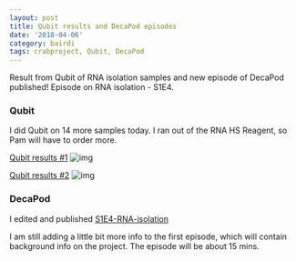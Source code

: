 ```yaml
---
layout: post
title: Qubit results and DecaPod episodes
date: '2018-04-06'
category: bairdi
tags: crabproject, Qubit, DecaPod
---
```

Result from Qubit of RNA isolation samples and new episode of DecaPod published! Episode on RNA isolation - S1E4.

### Qubit
I did Qubit on 14 more samples today. I ran out of the RNA HS Reagent, so Pam will have to order more.

[Qubit results #1](http://owl.fish.washington.edu/scaphapoda/grace/Crab-project/Qubit/QubitData_2018-04-06_13-39-48.csv)
![img](http://owl.fish.washington.edu/scaphapoda/grace/Crab-project/Qubit/Qubit-results-batch.png)


[Qubit results #2](http://owl.fish.washington.edu/scaphapoda/grace/Crab-project/Qubit/QubitData_2018-04-06_14-04-17.csv)
![img](http://owl.fish.washington.edu/scaphapoda/grace/Crab-project/Qubit/Qubit-results-batch-2.png)


### DecaPod

I edited and published [S1E4-RNA-isolation](https://bittercrab.wordpress.com/2018/04/06/decapod-s1e4-rna-isolation/) 

I am still adding a little bit more info to the first episode, which will contain background info on the project. The episode will be about 15 mins. 
